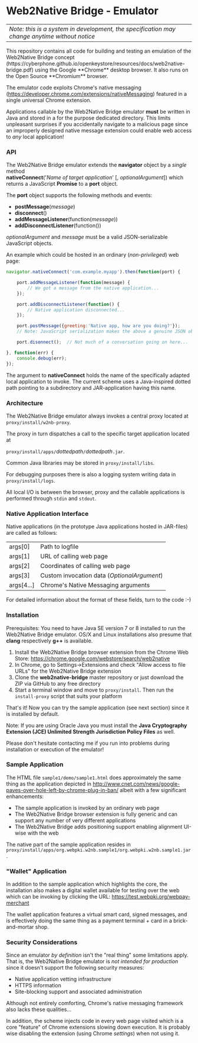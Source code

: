 # Web2Native Bridge - Emulator

<table><tr><td><i>Note: this is a system in development, the specification may change anytime without notice</i></td></tr></table>
This repository contains all code for building and testing an emulation of
the Web2Native Bridge concept
(https://cyberphone.github.io/openkeystore/resources/docs/web2native-bridge.pdf)
using the Google **Chrome** desktop browser.  It also runs on the Open Source **Chromium** browser. 

The emulator code exploits Chrome's native messaging (https://developer.chrome.com/extensions/nativeMessaging)
featured in a single universal Chrome extension.

Applications callable by the Web2Native Bridge emulator **must** be written in Java and stored in a for the purpose
dedicated directory.  This limits unpleasant surprises
if you accidentally navigate to a malicious page since
an improperly designed native message extension could enable web access to *any* local application!

### API
The Web2Native Bridge emulator extends the **navigator** object by a *single* method<br>
**nativeConnect**('*Name of target application*' [, *optionalArgument*]) which
returns a JavaScript **Promise** to a **port** object.

The **port** object supports the following methods and events:
* **postMessage**(*message*)
* **disconnect**()
* **addMessageListener**(function(*message*))
* **addDisconnectListener**(function())

*optionalArgument* and *message* must be a valid JSON-serializable JavaScript objects.

An example which could be hosted in an ordinary (*non-privileged*) web page:
```javascript
navigator.nativeConnect('com.example.myapp').then(function(port) {

    port.addMessageListener(function(message) {
        // We got a message from the native application...
    });

    port.addDisconnectListener(function() {
        // Native application disconnected...
    });

    port.postMessage({greeting:'Native app, how are you doing?'});
    // Note: JavaScript serialization makes the above a genuine JSON object

    port.disonnect();  // Not much of a conversation going on here...

}, function(err) {
    console.debug(err);
});
```
The argument to **nativeConnect** holds the name of the specifically adapted local application to invoke.   The current scheme uses a Java-inspired dotted path pointing to a subdirectory and JAR-application having this name.

### Architecture
The Web2Native Bridge emulator always invokes a central proxy located at <code>proxy/install/w2nb-proxy</code>.<br>

The proxy in turn dispatches a call to the specific target application located at<br><code>
proxy/install/apps/</code>*dottedpath*<code>/</code>*dottedpath*<code>.jar</code>.

Common Java libraries may be stored in <code>proxy/install/libs</code>.

For debugging purposes there is also a logging system writing data in <code>proxy/install/logs</code>.

All local I/O is between the browser, proxy and the callable applications
is performed through <code>stdin</code> and <code>stdout</code>.

### Native Application Interface
Native applications (in the prototype Java applications hosted in JAR-files) are called as follows:
<table>
<tr><td>args[0]</td><td>Path to logfile</td></tr>
<tr><td>args[1]</td><td>URL of calling web page</td></tr>
<tr><td>args[2]</td><td>Coordinates of calling web page</td></tr>
<tr><td>args[3]</td><td>Custom invocation data (<i>OptionalArgument</i>)</td></tr>
<tr><td>args[4...]</td><td>Chrome's Native Messaging arguments</td></tr>
</table>
For detailed information about the format of these fields, turn to the code :-)

### Installation
Prerequisites: You need to have Java SE version 7 or 8 installed to run the Web2Native Bridge emulator. OS/X and Linux
installations also presume that **clang** respectively **g++** is available.

1. Install the Web2Native Bridge browser extension from the Chrome Web Store:
https://chrome.google.com/webstore/search/web2native
2. In Chrome, go to Settings->Extensions and check "Allow access to file URLs" for the Web2Native Bridge extension
3. Clone the **web2native-bridge** master repository or just download the ZIP via GitHub to any free directory
4. Start a terminal window and move to <code>proxy/install</code>. Then run the <code>install-proxy</code> script that suits your platform

That's it!  Now you can try the sample application (see next section) since it is installed by default.

Note: If you are using Oracle Java you must install the **Java Cryptography Extension (JCE) Unlimited Strength Jurisdiction Policy Files** as well.

Please don't hesitate contacting me if you run into problems during installation or execution of the emulator!

### Sample Application
The HTML file <code>sample1/demo/sample1.html</code> does approximately
the same thing as the application depicted in
http://www.cnet.com/news/google-paves-over-hole-left-by-chrome-plug-in-ban/
albeit with a few significant enhancements:
* The sample application is invoked by an ordinary web page
* The Web2Native Bridge browser extension is fully generic and can support any number of very different applications
* The Web2Native Bridge adds positioning support enabling alignment UI-wise with the web  

The native part of the sample application resides in <code>proxy/install/apps/org.webpki.w2nb.sample1/org.webpki.w2nb.sample1.jar</code>.

### "Wallet" Application
In addition to the sample application which highlights the core, the installation also makes a digital wallet
available for testing over the web which can be invoking by clicking the URL:
https://test.webpki.org/webpay-merchant

The wallet application features a virtual smart card, signed messages, and is effectively doing the
same thing as a payment terminal + card in a brick-and-mortar shop.

### Security Considerations
Since an emulator *by definition* isn't the "real thing" some limitations apply. That is, the Web2Native Bridge
emulator is *not intended for production* since it doesn't support the following security measures:
* Native application vetting infrastructure
* HTTPS information
* Site-blocking support and associated administration
 
Although not entirely comforting, Chrome's native messaging framework also lacks these qualities...

In addition, the scheme injects code in every web page visited which is a core "feature" of Chrome extensions
slowing down execution.  It is probably wise disabling the extension (using Chrome *settings*) when not using it.
